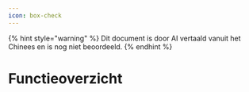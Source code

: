 ```yaml
---
icon: box-check
---
```


{% hint style="warning" %}
Dit document is door AI vertaald vanuit het Chinees en is nog niet beoordeeld.
{% endhint %}

# Functieoverzicht